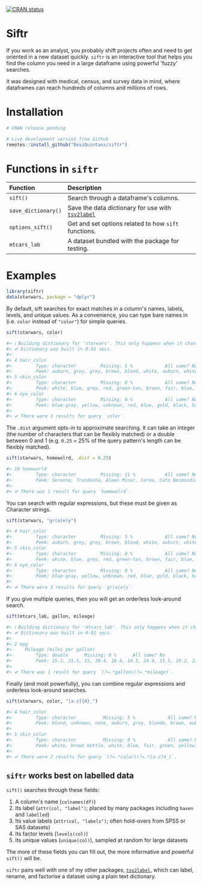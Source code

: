 <!-- badges: start -->
[![CRAN status](https://www.r-pkg.org/badges/version/siftr)](https://CRAN.R-project.org/package=siftr)
<!-- badges: end -->

# Siftr

If you work as an analyst, you probably shift projects often and need to get oriented in a new dataset quickly. `siftr` is an interactive tool that helps you find the column you need in a large dataframe using powerful 'fuzzy' searches.

It was designed with medical, census, and survey data in mind, where dataframes can reach hundreds of columns and millions of rows.

# Installation

``` r
# CRAN release pending

# Live development version from Github
remotes::install_github("DesiQuintans/siftr")
```

# Functions in `siftr`

| Function         | Description                                          |
|:-----------------|:-----------------------------------------------------|
| `sift()`         | Search through a dataframe's columns.                |
| `save_dictionary()` | Save the data dictionary for use with [`tsv2label`][1] |
| `options_sift()` | Get and set options related to how `sift` functions. |
| `mtcars_lab`     | A dataset bundled with the package for testing.      |

# Examples

``` r
library(siftr)
data(starwars, package = "dplyr")
```

By default, sift searches for exact matches in a column's names, labels, levels, and unique values. As a convenience, you can type bare names in (i.e. `color` instead of `"color"`) for simple queries.

``` r
sift(starwars, color)

#> ℹ Building dictionary for 'starwars'. This only happens when it changes.
#> ✔ Dictionary was built in 0.01 secs.
#> 
#> 4 hair_color
#>         Type: character         Missing: 5 %            All same? No            
#>         Peek: auburn, grey, grey, brown, blond, white, auburn, white, …
#> 5 skin_color
#>         Type: character         Missing: 0 %            All same? No            
#>         Peek: white, blue, grey, red, green-tan, brown, fair, blue, ye…
#> 6 eye_color
#>         Type: character         Missing: 0 %            All same? No            
#>         Peek: blue-gray, yellow, unknown, red, blue, gold, black, haze…
#> 
#> ✔ There were 3 results for query `color`.
```

The `.dist` argument opts-in to approximate searching. It can take an integer (the number of characters that can be flexibly matched) or a double between 0 and 1 (e.g. `0.25` = 25% of the query pattern's length can be flexibly matched).

``` r
sift(starwars, homewolrd, .dist = 0.25)

#> 10 homeworld
#>         Type: character         Missing: 11 %           All same? No            
#>         Peek: Serenno, Trandosha, Aleen Minor, Cerea, Cato Neimoidia, …
#> 
#> ✔ There was 1 result for query `homewolrd`.
```

You can search with regular expressions, but these must be given as Character strings.

``` r
sift(starwars, "gr(a|e)y")

#> 4 hair_color
#>         Type: character         Missing: 5 %            All same? No            
#>         Peek: auburn, grey, grey, brown, blond, white, auburn, white, …
#> 5 skin_color
#>         Type: character         Missing: 0 %            All same? No            
#>         Peek: white, blue, grey, red, green-tan, brown, fair, blue, ye…
#> 6 eye_color
#>         Type: character         Missing: 0 %            All same? No            
#>         Peek: blue-gray, yellow, unknown, red, blue, gold, black, haze…
#> 
#> ✔ There were 3 results for query `gr(a|e)y`.
```

If you give multiple queries, then you will get an orderless look-around search.

``` r
sift(mtcars_lab, gallon, mileage)

#> ℹ Building dictionary for 'mtcars_lab'. This only happens when it changes.
#> ✔ Dictionary was built in 0.01 secs.
#> 
#> 2 mpg
#>     Mileage (miles per gallon)
#>         Type: double      Missing: 0 %      All same? No                        
#>         Peek: 15.2, 21.5, 15, 30.4, 16.4, 14.3, 24.4, 15.5, 19.2, 22.8…
#> 
#> ✔ There was 1 result for query `(?=.*gallon)(?=.*mileage)`.
```

Finally (and most powerfully), you can combine regular expressions and orderless look-around searches.

``` r
sift(starwars, color, "[a-z]{4}_")

#> 4 hair_color
#>         Type: character          Missing: 5 %            All same? No             
#>         Peek: blond, unknown, none, auburn, grey, blonde, brown, auburn,…
#> 
#> 5 skin_color
#>         Type: character          Missing: 0 %            All same? No             
#>         Peek: white, brown mottle, white, blue, fair, green, yellow, blu…
#> 
#> ✔ There were 2 results for query `(?=.*color)(?=.*[a-z]4_)`.
```

## `siftr` works best on labelled data

`sift()` searches through these fields:

1.  A column's name (`colnames(df)`)
2.  Its label (`attr(col, "label")`; placed by many packages including `haven` and `labelled`)
3.  Its value labels (`attr(col, "labels")`; often hold-overs from SPSS or SAS datasets)
4.  Its factor levels (`levels(col)`)
5.  Its unique values (`unique(col)`), sampled at random for large datasets

The more of these fields you can fill out, the more informative and powerful `sift()` will be.

`siftr` pairs well with one of my other packages, [`tsv2label`][1], which can label, rename, and factorise a dataset using a plain text dictionary.




[1]: https://github.com/DesiQuintans/tsv2label
